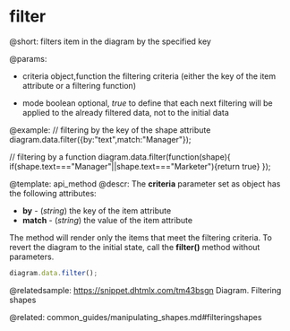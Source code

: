 filter
==========

@short:
filters item in the diagram by the specified key 

@params:
- criteria			object,function				the filtering criteria (either the key of the item attribute or a filtering function)
* mode 				boolean						optional, <i>true</i> to define that each next filtering will be applied to the already filtered data, not to the initial data

@example:
// filtering by the key of the shape attribute
diagram.data.filter({by:"text",match:"Manager"});

// filtering by a function
diagram.data.filter(function(shape){
	if(shape.text==="Manager"||shape.text==="Marketer"){return true}
});

@template: api_method
@descr:
The **criteria** parameter set as object has the following attributes:

- **by** - (*string*) the key of the item attribute
- **match** - (*string*) the value of the item attribute

The method will render only the items that meet the filtering criteria. To revert the diagram to the initial state, call the **filter()** method without parameters.

~~~js
diagram.data.filter();
~~~

@relatedsample:	https://snippet.dhtmlx.com/tm43bsgn	Diagram. Filtering shapes

@related:
	common_guides/manipulating_shapes.md#filteringshapes